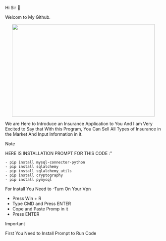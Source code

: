 Hi Sir 👋

Welcom to My Github.

<p align="center">
  <img width="460" height="300" src="https://www.technicalsymposium.com/newfooter_python.png">
</p>


We are Here to Introduce an Insurance Application to You And I am Very Excited to Say that With this Program, You Can Sell All Types of Insurance in the Market And Input Information in it.


> [!NOTE]
HERE IS INSTALLATION PROMPT FOR THIS CODE :"


```
- pip install mysql-connector-python
- pip install sqlalchemy
- pip install sqlalchemy_utils
- pip install cryptography
- pip install pymysql
```


For Install You Need to
   -Turn On Your Vpn
   - Press Win + R
   - Type CMD and Press ENTER
   - Cope and Paste Promp in it
   - Press ENTER



> [!IMPORTANT]
 First You Need to Install Prompt to Run Code
